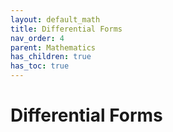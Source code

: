 ```yaml
---
layout: default_math
title: Differential Forms
nav_order: 4
parent: Mathematics
has_children: true
has_toc: true
---
```


# Differential Forms

